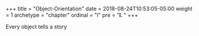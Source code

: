 +++
title = "Object-Orientation"
date = 2018-08-24T10:53:05-05:00
weight = 1
archetype = "chapter"
ordinal = "I"
pre = "<b>I. </b>"
+++


Every object tells a story